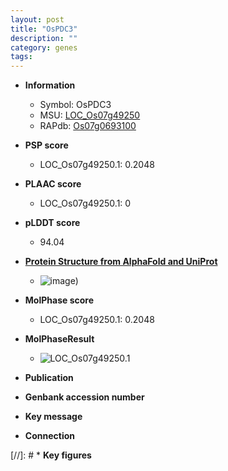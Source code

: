 ```yaml
---
layout: post
title: "OsPDC3"
description: ""
category: genes
tags: 
---
```


* **Information**  
    + Symbol: OsPDC3  
    + MSU: [LOC_Os07g49250](http://rice.plantbiology.msu.edu/cgi-bin/ORF_infopage.cgi?orf=LOC_Os07g49250)  
    + RAPdb: [Os07g0693100](http://rapdb.dna.affrc.go.jp/viewer/gbrowse_details/irgsp1?name=Os07g0693100)  

* **PSP score**  
    + LOC_Os07g49250.1: 0.2048 

* **PLAAC score**  
    + LOC_Os07g49250.1: 0 

* **pLDDT score**
    + 94.04

* **[Protein Structure from AlphaFold and UniProt](https://www.uniprot.org/uniprotkb/Q0D3D2/entry#structure)**
    + ![image](https://ricepsp.github.io/images/Q0/AF-Q0D3D2-F1.png))

* **MolPhase score**
    + LOC_Os07g49250.1: 0.2048

* **MolPhaseResult**
    + ![LOC_Os07g49250.1](https://ricepsp.github.io/pictures/LOC_Os07g/LOC_Os07g49250.1.png)

* **Publication**  

* **Genbank accession number**  

* **Key message**  

* **Connection**  

[//]: # * **Key figures**  


